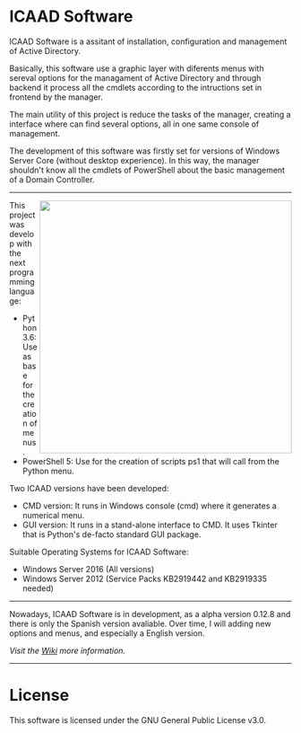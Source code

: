 # ICAAD Software
ICAAD Software is a assitant of installation, configuration and management of Active Directory.

Basically, this software use a graphic layer with diferents menus with sereval options for the managament of Active Directory and through backend it process all the cmdlets according to the intructions set in frontend by the manager.

The main utility of this project is reduce the tasks of the manager, creating a interface where can find several options, all in one same console of management.

The development of this software was firstly set for versions of Windows Server Core (without desktop experience). In this way, the manager shouldn't know all the cmdlets of PowerShell about the basic management of a Domain Controller. 
<br>
<hr/>


<img src="https://i.imgur.com/nsRCk6p.png" align="right" width="450"/>

This project was develop with the next programming language:

- Python 3.6: Use as base for the creation of menus.
- PowerShell 5: Use for the creation of scripts ps1 that will call from the Python menu.

Two ICAAD versions have been developed:

- CMD version: It runs in Windows console (cmd) where it generates a numerical menu.
- GUI version: It runs in a stand-alone interface to CMD. It uses Tkinter that is Python's de-facto standard GUI package.

Suitable Operating Systems for ICAAD Software:

- Windows Server 2016 (All versions)
- Windows Server 2012 (Service Packs KB2919442 and KB2919335 needed)


<hr/>

 
Nowadays, ICAAD Software is in development, as a alpha version 0.12.8 and there is only the Spanish version avaliable. Over time, I will adding new options and menus, and especially a English version.

_Visit the [Wiki](https://github.com/alb3rtov/ICAAD-Software/wiki) more information._

<hr/>

# License
This software is licensed under the GNU General Public License v3.0.


